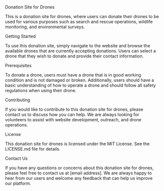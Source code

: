 Donation Site for Drones

This is a donation site for drones, where users can donate their drones to be used for various purposes such as search and rescue operations, wildlife monitoring, and environmental surveys.

Getting Started

To use this donation site, simply navigate to the website and browse the available drones that are currently accepting donations. Users can select a drone that they wish to donate and provide their contact information.

Prerequisites

To donate a drone, users must have a drone that is in good working condition and is not damaged or broken. Additionally, users should have a basic understanding of how to operate a drone and should follow all safety regulations when using their drone.

Contributing

If you would like to contribute to this donation site for drones, please contact us to discuss how you can help. We are always looking for volunteers to assist with website development, outreach, and drone operations.

License

This donation site for drones is licensed under the MIT License. See the LICENSE.md file for details.

Contact Us

If you have any questions or concerns about this donation site for drones, please feel free to contact us at [email address]. We are always happy to hear from our users and welcome any feedback that can help us improve our platform.
